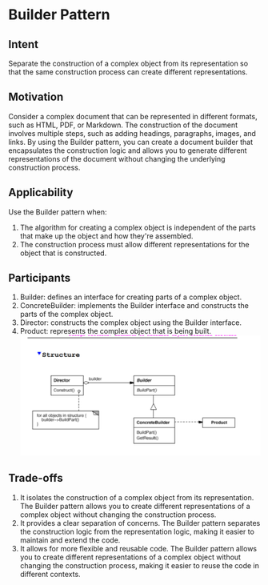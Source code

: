 # Builder Pattern

## Intent
Separate the construction of a complex object from its representation so that the same construction process can create different representations.

## Motivation
Consider a complex document that can be represented in different formats, such as HTML, PDF, or Markdown. The construction of the document involves multiple steps, such as adding headings, paragraphs, images, and links. By using the Builder pattern, you can create a document builder that encapsulates the construction logic and allows you to generate different representations of the document without changing the underlying construction process.


## Applicability
Use the Builder pattern when:
1. The algorithm for creating a complex object is independent of the parts that make up the object and how they're assembled.
2. The construction process must allow different representations for the object that is constructed.

## Participants
1. Builder: defines an interface for creating parts of a complex object.
2. ConcreteBuilder: implements the Builder interface and constructs the parts of the complex object.
3. Director: constructs the complex object using the Builder interface.
4. Product: represents the complex object that is being built.
![alt text](image.png)

## Trade-offs

1. It isolates the construction of a complex object from its representation. The Builder pattern allows you to create different representations of a complex object without changing the construction process.
2. It provides a clear separation of concerns. The Builder pattern separates the construction logic from the representation logic, making it easier to maintain and extend the code.
3. It allows for more flexible and reusable code. The Builder pattern allows you to create different representations of a complex object without changing the construction process, making it easier to reuse the code in different contexts.